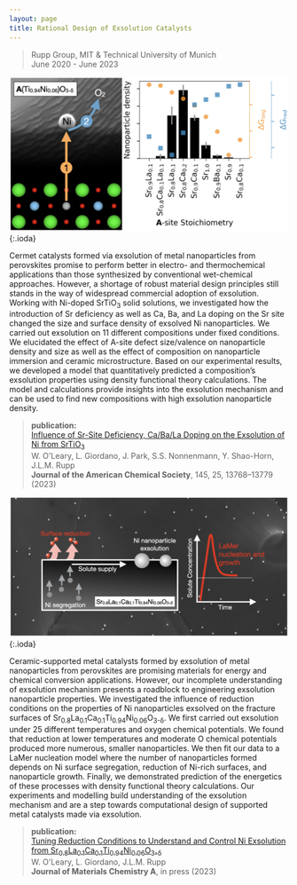 ```yaml
---
layout: page
title: Rational Design of Exsolution Catalysts
---
```


> Rupp Group, MIT & Technical University of Munich  
> June 2020 - June 2023

![exsolution scheme](exsolution_comp.png){:.ioda}


Cermet catalysts formed via exsolution of metal nanoparticles from perovskites promise to perform better in electro- and thermochemical applications than those synthesized by conventional wet-chemical approaches. However, a shortage of robust material design principles still stands in the way of widespread commercial adoption of exsolution. Working with Ni-doped SrTiO<sub>3</sub> solid solutions, we investigated how the introduction of Sr deficiency as well as Ca, Ba, and La doping on the Sr site changed the size and surface density of exsolved Ni nanoparticles. We carried out exsolution on 11 different compositions under fixed conditions. We elucidated the effect of A-site defect size/valence on nanoparticle density and size as well as the effect of composition on nanoparticle immersion and ceramic microstructure. Based on our experimental results, we developed a model that quantitatively predicted a composition’s exsolution properties using density functional theory calculations. The model and calculations provide insights into the exsolution mechanism and can be used to find new compositions with high exsolution nanoparticle density.

> **publication:**   
> <a href = "https://pubs.acs.org/doi/10.1021/jacs.2c12011" target = "_blank">Influence of Sr-Site Deficiency, Ca/Ba/La Doping on the Exsolution of Ni from SrTiO<sub>3</sub></a>  
>  W. O'Leary, L. Giordano, J. Park, S.S. Nonnenmann, Y. Shao-Horn, J.L.M. Rupp   
> **Journal of the American Chemical Society**, 145, 25, 13768–13779 (2023) 

![lamer model for exsolution](exsolution_conditions.png){:.ioda}

Ceramic-supported metal catalysts formed by exsolution of metal nanoparticles from perovskites are promising materials for energy and chemical conversion applications. However, our incomplete understanding of exsolution mechanism presents a roadblock to engineering exsolution nanoparticle properties. We investigated the influence of reduction conditions on the properties of Ni nanoparticles exsolved on the fracture surfaces of Sr<sub>0.8</sub>La<sub>0.1</sub>Ca<sub>0.1</sub>Ti<sub>0.94</sub>Ni<sub>0.06</sub>O<sub>3-δ</sub>. We first carried out exsolution under 25 different temperatures and oxygen chemical potentials. We found that reduction at lower temperatures and moderate O chemical potentials produced more numerous, smaller nanoparticles. We then fit our data to a LaMer nucleation model where the number of nanoparticles formed depends on Ni surface segregation, reduction of Ni-rich surfaces, and nanoparticle growth. Finally, we demonstrated prediction of the energetics of these processes with density functional theory calculations. Our experiments and modelling build understanding of the exsolution mechanism and are a step towards computational design of supported metal catalysts made via exsolution.

> **publication:**   
> <a href = "https://doi.org/10.1039/D3TA04817A" target = "_blank">Tuning Reduction Conditions to Understand and Control Ni Exsolution from Sr<sub>0.8</sub>La<sub>0.1</sub>Ca<sub>0.1</sub>Ti<sub>0.94</sub>Ni<sub>0.06</sub>O<sub>3-δ</sub></a>  
>  W. O'Leary, L. Giordano, J.L.M. Rupp   
> **Journal of Materials Chemistry A**, in press (2023) 
